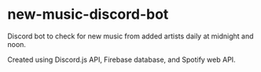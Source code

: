 # new-music-discord-bot
Discord bot to check for new music from added artists daily at midnight and noon.
 
 Created using Discord.js API, Firebase database, and Spotify web API.
